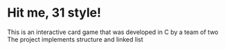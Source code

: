 # Hit me, 31 style!
This is an interactive card game that was developed in C by a team of two <br/> The project implements structure and linked list 
